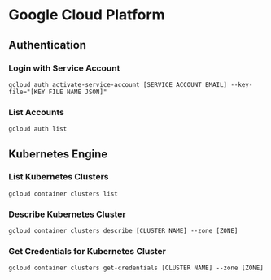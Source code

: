 # Google Cloud Platform
## Authentication
### Login with Service Account
```
gcloud auth activate-service-account [SERVICE ACCOUNT EMAIL] --key-file="[KEY FILE NAME JSON]"
```
### List Accounts
```
gcloud auth list
```

## Kubernetes Engine
### List Kubernetes Clusters
```
gcloud container clusters list
```
### Describe Kubernetes Cluster
```
gcloud container clusters describe [CLUSTER NAME] --zone [ZONE]
```
### Get Credentials for Kubernetes Cluster
```
gcloud container clusters get-credentials [CLUSTER NAME] --zone [ZONE]
```
